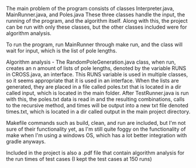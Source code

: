 The main problem of the program consists of classes Interpreter.java, MainRunner.java, and Poles.java
These three classes handle the input, the running of the program, and the algorithm itself. 
Along with this, the project can be run with only these classes, but the other classes included were for
algorithm analysis.

To run the program, run MainRunner through make run, and the class will wait for input, which is the 
list of pole lengths. 

Algorithm analysis - The RandomPoleGeneration.java class, when run, creates an n amount of lists of pole lengths, denoted by 
the variable RUNS in CROSS.java, an interface. This RUNS variable is used in multiple classes, so it seems appropriate that 
it is used in an interface. When the lists are generated, they are placed in a file called poles.txt that is located in a 
dir called input, which is located in the main folder. After TestRunner.java is run with this, the poles.txt data is read in
and the resulting combinations, calls to the recursive method, and times will be output into a new txt file denoted times.txt,
which is located in a dir called output in the main project directory.

Makefile commands such as build, clean, and run are included, but I'm not sure of their functionality yet, as I'm still quite 
foggy on the functionality of make when I'm using a windows OS, which has a lot better integration with gradle anyways.

Included in the project is also a .pdf file that contain algorithm analysis for the run times of test cases (I kept the test cases at 150 runs)